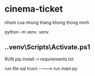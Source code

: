 # cinema-ticket
nhom cua nhung thang khong thong minh

python -m venv .venv


.\.venv\Scripts\Activate.ps1
------
RUN pip install -r requirements.txt

run file sql truoc
---->
run main.py
